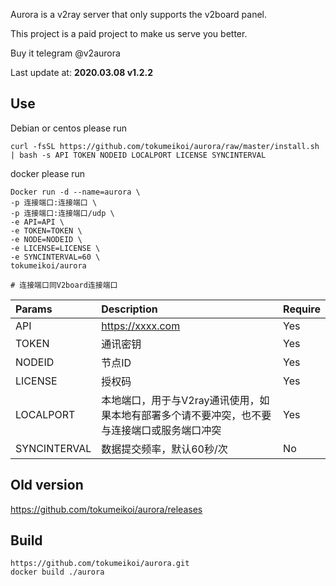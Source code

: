 Aurora is a v2ray server that only supports the v2board panel.

This project is a paid project to make us serve you better.

Buy it telegram @v2aurora

Last update at: **2020.03.08 v1.2.2**

## Use

Debian or centos please run
```
curl -fsSL https://github.com/tokumeikoi/aurora/raw/master/install.sh | bash -s API TOKEN NODEID LOCALPORT LICENSE SYNCINTERVAL
```

docker please run
```
Docker run -d --name=aurora \
-p 连接端口:连接端口 \
-p 连接端口:连接端口/udp \
-e API=API \
-e TOKEN=TOKEN \
-e NODE=NODEID \
-e LICENSE=LICENSE \
-e SYNCINTERVAL=60 \
tokumeikoi/aurora

# 连接端口同V2board连接端口
```

|Params|Description|Require|
|:---|:---|:---|
|API|https://xxxx.com|Yes|
|TOKEN|通讯密钥|Yes|
|NODEID|节点ID|Yes|
|LICENSE|授权码|Yes|
|LOCALPORT|本地端口，用于与V2ray通讯使用，如果本地有部署多个请不要冲突，也不要与连接端口或服务端口冲突|Yes|
|SYNCINTERVAL|数据提交频率，默认60秒/次|No|

## Old version  
https://github.com/tokumeikoi/aurora/releases

## Build
```
https://github.com/tokumeikoi/aurora.git
docker build ./aurora
```
